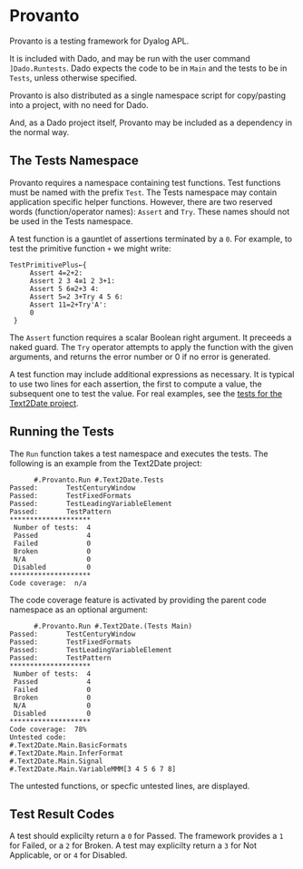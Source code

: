 # Provanto
Provanto is a testing framework for Dyalog APL.

It is included with Dado, and may be run with the user command `]Dado.Runtests`. Dado expects the code to be in 
`Main` and the tests to be in `Tests`, unless otherwise specified.  

Provanto is also distributed as a single namespace script for copy/pasting into a project, with no need for
Dado.

And, as a Dado project itself, Provanto may be included as a dependency in the normal way. 

## The Tests Namespace
Provanto requires a namespace containing test functions. Test functions must be named with the prefix `Test`.
The Tests namespace may contain application specific helper functions. However, there are two reserved words
(function/operator names): `Assert` and `Try`. These names should not be used in the Tests namespace. 

A test function is a gauntlet of assertions terminated by a `0`. For example, to test the primitive
function `+` we might write:

~~~
TestPrimitivePlus←{
     Assert 4=2+2:
     Assert 2 3 4≡1 2 3+1:
     Assert 5 6≡2+3 4:
     Assert 5=2 3+Try 4 5 6:
     Assert 11=2+Try'A':
     0
 }
~~~

The `Assert` function requires a scalar Boolean right argument. It preceeds a naked guard. 
The `Try` operator attempts to apply
the function with the given arguments, and returns the error number or 0 if no error is generated.

A test function may include additional expressions as necessary. It is typical to use two lines
for each assertion, the first to compute a value, the subsequent one to test the value.
For real examples, see the [tests for the Text2Date project](https://github.com/the-carlisle-group/Text2Date/tree/master/APLSource/Tests).

## Running the Tests
The `Run` function takes a test namespace and executes the tests.
The following is an example from the Text2Date project:

~~~
      #.Provanto.Run #.Text2Date.Tests
Passed:       TestCenturyWindow
Passed:       TestFixedFormats
Passed:       TestLeadingVariableElement
Passed:       TestPattern
********************
 Number of tests:  4
 Passed            4
 Failed            0
 Broken            0
 N/A               0
 Disabled          0
********************
Code coverage:  n/a
~~~

The code coverage feature is activated by providing the parent code namespace as an optional argument:

~~~
      #.Provanto.Run #.Text2Date.(Tests Main)
Passed:       TestCenturyWindow
Passed:       TestFixedFormats
Passed:       TestLeadingVariableElement
Passed:       TestPattern
********************
 Number of tests:  4
 Passed            4
 Failed            0
 Broken            0
 N/A               0
 Disabled          0
********************
Code coverage:  78%
Untested code:
#.Text2Date.Main.BasicFormats            
#.Text2Date.Main.InferFormat             
#.Text2Date.Main.Signal                  
#.Text2Date.Main.VariableMMM[3 4 5 6 7 8]
~~~

The untested functions, or specfic untested lines, are displayed.

## Test Result Codes
A test should explicilty return a `0` for Passed. The framework provides a `1` for Failed, or a `2` for Broken.
A test may explicilty return a `3` for Not Applicable, or or `4` for Disabled.
